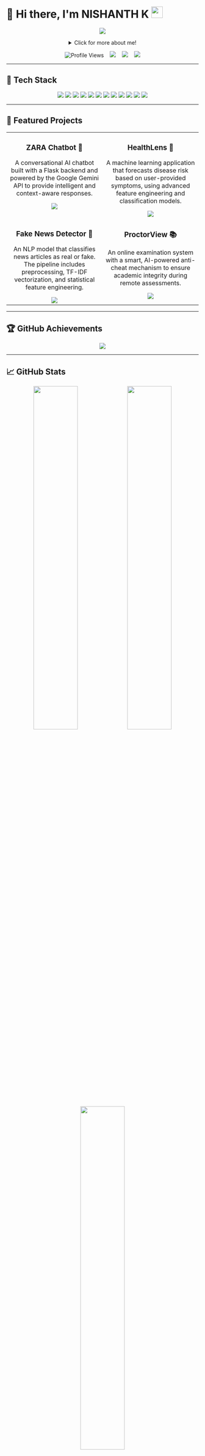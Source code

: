 # 👋 Hi there, I'm **NISHANTH K** <img src="https://raw.githubusercontent.com/MartinHeinz/MartinHeinz/master/wave.gif" width="30px">

<p align="center">
  <img src="https://readme-typing-svg.herokuapp.com?font=Fira+Code&size=25&duration=3000&pause=1000&color=F75C7E&center=true&vCenter=true&width=650&lines=AI+%26+Web+Development+Enthusiast;Backend+Developer;Full-Stack+Builder;Lifelong+Learner+%26+Innovator" />
</p>

<details align="center">
  <summary> Click for more about me! </summary>
  
  ---
  
  🎓 I'm a **3rd Year B.Tech Student** in **Artificial Intelligence & Data Science**, passionate about building intelligent solutions to real-world problems.

  💻 My focus is on the intersection of **AI and Web Development**, where I enjoy creating everything from interactive web apps and robust APIs to complex machine learning projects.

  🚀 I'm driven by a desire to learn new technologies and apply them to create impactful and innovative applications.

</details>

<p align="center">
  <img src="https://komarev.com/ghpvc/?username=NishanthKarthikeyan&label=Profile%20Views&color=blue&style=flat" alt="Profile Views" />
  &nbsp;&nbsp;
  <img src="https://img.shields.io/github/followers/NishanthKarthikeyan?label=Followers&style=social" />
  &nbsp;&nbsp;
  <img src="https://img.shields.io/github/stars/NishanthKarthikeyan?label=Stars&style=social" />
  &nbsp;&nbsp;
  <img src="https://img.shields.io/badge/Currently-Learning%20React%20%26%20AI-blue?style=flat-square" />
</p>

---

## 🔧 **Tech Stack**

<p align="center">
  <img src="https://img.shields.io/badge/Python-3776AB?style=for-the-badge&logo=python&logoColor=white" />
  <img src="https://img.shields.io/badge/Java-007396?style=for-the-badge&logo=openjdk&logoColor=white" />
  <img src="https://img.shields.io/badge/JavaScript-F7DF1E?style=for-the-badge&logo=javascript&logoColor=black" />
  <img src="https://img.shields.io/badge/React-20232A?style=for-the-badge&logo=react&logoColor=61DAFB" />
  <img src="https://img.shields.io/badge/TailwindCSS-38B2AC?style=for-the-badge&logo=tailwind-css&logoColor=white" />
  <img src="https://img.shields.io/badge/Flask-000000?style=for-the-badge&logo=flask&logoColor=white" />
  <img src="https://img.shields.io/badge/MySQL-4479A1?style=for-the-badge&logo=mysql&logoColor=white" />
  <img src="https://img.shields.io/badge/Firebase-FFCA28?style=for-the-badge&logo=firebase&logoColor=black" />
  <img src="https://img.shields.io/badge/XAMPP-FB7A24?style=for-the-badge&logo=xampp&logoColor=white" />
  <img src="https://img.shields.io/badge/VS%20Code-007ACC?style=for-the-badge&logo=visual-studio-code&logoColor=white" />
  <img src="https://img.shields.io/badge/Git-F05032?style=for-the-badge&logo=git&logoColor=white" />
  <img src="https://img.shields.io/badge/Jupyter-F37626?style=for-the-badge&logo=jupyter&logoColor=white" />
</p>

---

## 📂 **Featured Projects**

<table align="center" border="0" cellpadding="10" cellspacing="0">
<tr>
<td width="50%" valign="top">
<h3 align="center">ZARA Chatbot 💬</h3>
<div align="center">
<p>A conversational AI chatbot built with a Flask backend and powered by the Google Gemini API to provide intelligent and context-aware responses.</p>
<a href="https://github.com/NishanthKarthikeyan/ZARA-Chatbot" target="_blank">
<img src="https://img.shields.io/badge/View%20on%20GitHub-181717?style=for-the-badge&logo=github&logoColor=white" />
</a>
</div>
</td>
<td width="50%" valign="top">
<h3 align="center">HealthLens 🧠</h3>
<div align="center">
<p>A machine learning application that forecasts disease risk based on user-provided symptoms, using advanced feature engineering and classification models.</p>
<a href="https://github.com/NishanthKarthikeyan/HealthLens" target="_blank">
<img src="https://img.shields.io/badge/View%20on%20GitHub-181717?style=for-the-badge&logo=github&logoColor=white" />
</a>
</div>
</td>
</tr>
<tr>
<td width="50%" valign="top">
<h3 align="center">Fake News Detector 📰</h3>
<div align="center">
<p>An NLP model that classifies news articles as real or fake. The pipeline includes preprocessing, TF-IDF vectorization, and statistical feature engineering.</p>
<a href="https://github.com/NishanthKarthikeyan/Fake-news-detector" target="_blank">
<img src="https://img.shields.io/badge/View%20on%20GitHub-181717?style=for-the-badge&logo=github&logoColor=white" />
</a>
</div>
</td>
<td width="50%" valign="top">
<h3 align="center">ProctorView 📚</h3>
<div align="center">
<p>An online examination system with a smart, AI-powered anti-cheat mechanism to ensure academic integrity during remote assessments.</p>
<a href="https://github.com/NishanthKarthikeyan/ProctorView" target="_blank">
<img src="https://img.shields.io/badge/View%20on%20GitHub-181717?style=for-the-badge&logo=github&logoColor=white" />
</a>
</div>
</td>
</tr>
</table>

---

## 🏆 **GitHub Achievements**

<p align="center">
  <img src="https://github-profile-trophy.vercel.app/?username=NishanthKarthikeyan&theme=radical&no-frame=true&row=1&column=6" />
</p>

---

## 📈 **GitHub Stats**

<p align="center">
  <img src="https://github-readme-stats.vercel.app/api?username=NishanthKarthikeyan&show_icons=true&theme=radical" width="48%" />
  <img src="https://github-readme-stats.vercel.app/api/top-langs/?username=NishanthKarthikeyan&layout=compact&theme=radical" width="48%" />
</p>
<p align="center">
  <img src="https://github-readme-streak-stats.herokuapp.com/?user=NishanthKarthikeyan&theme=radical" width="48%" />
</p>

---

## 📊 **Recent Activity**

<p align="center">
  <img src="https://github-readme-activity-graph.vercel.app/graph?username=NishanthKarthikeyan&theme=react-dark&hide_border=true&area=true" />
</p>

---

## 🐍 **Contribution Graph (Snake)**

<p align="center">
  <img src="https://raw.githubusercontent.com/NishanthKarthikeyan/NishanthKarthikeyan/output/github-contribution-grid-snake.svg" alt="Contribution Snake Animation" />
</p>

---

## ✨ **Random Dev Quote**

<p align="center">
  <img src="https://quotes-github-readme.vercel.app/api?type=horizontal&theme=radical" />
</p>

---

## 📫 **Let's Connect**

<p align="center">
  <a href="https://www.linkedin.com/in/nishanth-k-000147348/" target="_blank">
    <img src="https://img.shields.io/badge/LinkedIn-0077B5?style=for-the-badge&logo=linkedin&logoColor=white" />
  </a>
  <a href="https://nishanthk.site" target="_blank">
    <img src="https://img.shields.io/badge/Portfolio-000000?style=for-the-badge&logo=About.me&logoColor=white" />
  </a>
  <a href="mailto:nishanthkarthikeyan2005@gmail.com">
    <img src="https://img.shields.io/badge/Email-D14836?style=for-the-badge&logo=gmail&logoColor=white" />
  </a>
</p>

---

<p align="center"><b>✨ "Code. Learn. Build. Inspire." ✨</b></p>
